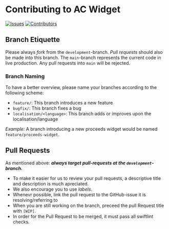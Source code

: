 # Contributing to AC Widget
[![Issues](https://img.shields.io/github/issues/no-comment/AppStore-Connect-Widget)](https://github.com/no-comment/AppStore-Connect-Widget/issues)
[![Contributors](https://img.shields.io/github/contributors/no-comment/AppStore-Connect-Widget)](https://github.com/no-comment/AppStore-Connect-Widget/graphs/contributors)

## Branch Etiquette

Please always *fork* from the `development`-branch. *Pull requests* should also be made into this branch. The `main`-branch represents the current code in live production. Any pull requests into `main` will be rejected.

### Branch Naming
To have a better overview, please name your branches according to the following scheme:

- `feature/`: This branch introduces a new feature
- `bugfix/`: This branch fixes a bug
- `localisation/<language>`: This branch adds or improves upon the localisation/language

*Example:* A branch introducing a new proceeds widget would be named `feature/proceeds-widget`.

## Pull Requests
As mentioned above: ***always target pull-requests at the `development`-branch.***

- To make it easier for us to review your pull requests, a descriptive title and description is much apreciated.
- We also encourage you to use *labels*. 
- Whenevr possible, link the pull request to the GitHub-issue it is resolving/referring to
- When you are still working on the branch, preceed the pull Request title with `[WIP]`.
- In order for the Pull Request to be merged, it must pass all swiftlint checks.
